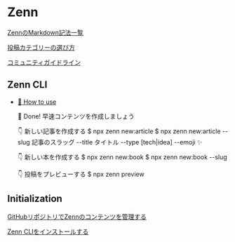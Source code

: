 # Zenn

[ZennのMarkdown記法一覧](https://zenn.dev/zenn/articles/markdown-guide)

[投稿カテゴリーの選び方](https://zenn.dev/tech-or-idea)

[コミュニティガイドライン](https://zenn.dev/guideline)

## Zenn CLI

* [📘 How to use](https://zenn.dev/zenn/articles/zenn-cli-guide)

  🎉  Done!
  早速コンテンツを作成しましょう

  👇  新しい記事を作成する
  $ npx zenn new:article
  $ npx zenn new:article --slug 記事のスラッグ --title タイトル --type [tech|idea] --emoji ✨

  👇  新しい本を作成する
  $ npx zenn new:book
  $ npx zenn new:book --slug

  👇  投稿をプレビューする
  $ npx zenn preview

## Initialization

[GitHubリポジトリでZennのコンテンツを管理する](https://zenn.dev/zenn/articles/connect-to-github)

[Zenn CLIをインストールする](https://zenn.dev/zenn/articles/install-zenn-cli)
